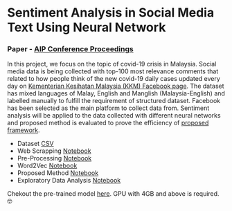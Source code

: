 # Sentiment Analysis in Social Media Text Using Neural Network

### Paper - [AIP Conference Proceedings](https://pubs.aip.org/aip/acp/article-abstract/2898/1/030051/3262582/Sentiment-analysis-on-Malay-English-mixed-language?redirectedFrom=fulltext)

In this project, we focus on the topic of covid-19 crisis in Malaysia. Social media data is being collected with top-100 most relevance comments that related to how people think of the new covid-19 daily cases updated every day on [Kementerian Kesihatan Malaysia (KKM) Facebook page](https://www.facebook.com/kementeriankesihatanmalaysia). The dataset has mixed languages of Malay, English and Manglish (Malaysia-English) and labelled manually to fulfill the requirement of structured dataset. Facebook has been selected as the main platform to collect data from. Sentiment analysis will be applied to the data collected with different neural networks and proposed method is evaluated to prove the efficiency of [proposed framework](https://github.com/iamkatelim/Sentiment-Analysis-in-Social-Media-Text/blob/master/neural%20network/Proposed%20Method%20-%20word2vec%20%2B%20LSTM%20(emoji).ipynb).

- Dataset [CSV](https://github.com/iamkatelim/Sentiment-Analysis-in-Social-Media-Text/blob/master/dataset/with%20emoji.csv)
- Web Scrapping [Notebook](https://github.com/iamkatelim/Sentiment-Analysis-in-Social-Media-Text/blob/master/html%20to%20csv.ipynb)
- Pre-Processing [Notebook](https://github.com/iamkatelim/Sentiment-Analysis-in-Social-Media-Text/blob/master/preprocess/preprocess%20(consider%20emoji).ipynb)
- Word2Vec [Notebook](https://github.com/iamkatelim/Sentiment-Analysis-in-Social-Media-Text/blob/master/word2vec%20-%20train%20and%20visualize.ipynb)
- Proposed Method [Notebook](https://github.com/iamkatelim/Sentiment-Analysis-in-Social-Media-Text/blob/master/neural%20network/Proposed%20Method%20-%20word2vec%20%2B%20LSTM%20(emoji).ipynb)
- Exploratory Data Analysis [Notebook](https://github.com/iamkatelim/Sentiment-Analysis-in-Social-Media-Text/blob/master/EDAs/EDAs.ipynb)


Chekout the pre-trained model [here](https://limmayyann.herokuapp.com/). GPU with 4GB and above is required. 🤓
